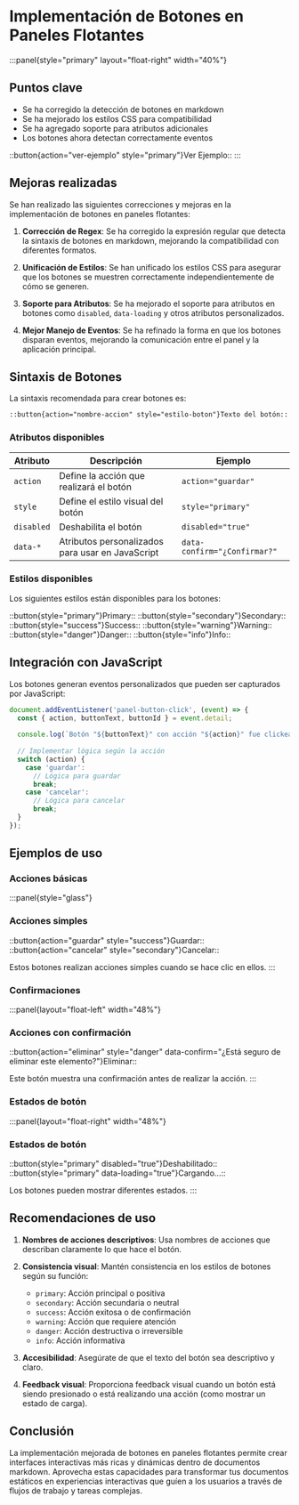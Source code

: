 # Implementación de Botones en Paneles Flotantes

:::panel{style="primary" layout="float-right" width="40%"}
## Puntos clave

- Se ha corregido la detección de botones en markdown
- Se ha mejorado los estilos CSS para compatibilidad
- Se ha agregado soporte para atributos adicionales
- Los botones ahora detectan correctamente eventos 

::button{action="ver-ejemplo" style="primary"}Ver Ejemplo::
:::

## Mejoras realizadas

Se han realizado las siguientes correcciones y mejoras en la implementación de botones en paneles flotantes:

1. **Corrección de Regex**: Se ha corregido la expresión regular que detecta la sintaxis de botones en markdown, mejorando la compatibilidad con diferentes formatos.

2. **Unificación de Estilos**: Se han unificado los estilos CSS para asegurar que los botones se muestren correctamente independientemente de cómo se generen.

3. **Soporte para Atributos**: Se ha mejorado el soporte para atributos en botones como `disabled`, `data-loading` y otros atributos personalizados.

4. **Mejor Manejo de Eventos**: Se ha refinado la forma en que los botones disparan eventos, mejorando la comunicación entre el panel y la aplicación principal.

## Sintaxis de Botones

La sintaxis recomendada para crear botones es:

```markdown
::button{action="nombre-accion" style="estilo-boton"}Texto del botón::
```

### Atributos disponibles

| Atributo | Descripción | Ejemplo |
|----------|-------------|---------|
| `action` | Define la acción que realizará el botón | `action="guardar"` |
| `style` | Define el estilo visual del botón | `style="primary"` |
| `disabled` | Deshabilita el botón | `disabled="true"` |
| `data-*` | Atributos personalizados para usar en JavaScript | `data-confirm="¿Confirmar?"` |

### Estilos disponibles

Los siguientes estilos están disponibles para los botones:

::button{style="primary"}Primary::
::button{style="secondary"}Secondary::
::button{style="success"}Success::
::button{style="warning"}Warning::
::button{style="danger"}Danger::
::button{style="info"}Info::

## Integración con JavaScript

Los botones generan eventos personalizados que pueden ser capturados por JavaScript:

```javascript
document.addEventListener('panel-button-click', (event) => {
  const { action, buttonText, buttonId } = event.detail;
  
  console.log(`Botón "${buttonText}" con acción "${action}" fue clickeado`);
  
  // Implementar lógica según la acción
  switch (action) {
    case 'guardar':
      // Lógica para guardar
      break;
    case 'cancelar':
      // Lógica para cancelar
      break;
  }
});
```

## Ejemplos de uso

### Acciones básicas

:::panel{style="glass"}
### Acciones simples

::button{action="guardar" style="success"}Guardar::
::button{action="cancelar" style="secondary"}Cancelar::

Estos botones realizan acciones simples cuando se hace clic en ellos.
:::

### Confirmaciones

:::panel{layout="float-left" width="48%"}
### Acciones con confirmación

::button{action="eliminar" style="danger" data-confirm="¿Está seguro de eliminar este elemento?"}Eliminar::

Este botón muestra una confirmación antes de realizar la acción.
:::

### Estados de botón

:::panel{layout="float-right" width="48%"}
### Estados de botón

::button{style="primary" disabled="true"}Deshabilitado::
::button{style="primary" data-loading="true"}Cargando...::

Los botones pueden mostrar diferentes estados.
:::

<div style="clear:both"></div>

## Recomendaciones de uso

1. **Nombres de acciones descriptivos**: Usa nombres de acciones que describan claramente lo que hace el botón.
   
2. **Consistencia visual**: Mantén consistencia en los estilos de botones según su función:
   - `primary`: Acción principal o positiva
   - `secondary`: Acción secundaria o neutral
   - `success`: Acción exitosa o de confirmación
   - `warning`: Acción que requiere atención
   - `danger`: Acción destructiva o irreversible
   - `info`: Acción informativa

3. **Accesibilidad**: Asegúrate de que el texto del botón sea descriptivo y claro.

4. **Feedback visual**: Proporciona feedback visual cuando un botón está siendo presionado o está realizando una acción (como mostrar un estado de carga).

## Conclusión

La implementación mejorada de botones en paneles flotantes permite crear interfaces interactivas más ricas y dinámicas dentro de documentos markdown. Aprovecha estas capacidades para transformar tus documentos estáticos en experiencias interactivas que guíen a los usuarios a través de flujos de trabajo y tareas complejas. 